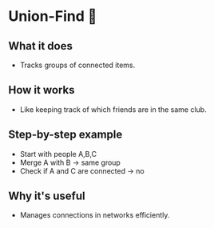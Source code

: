 # Union-Find 👥

## What it does
- Tracks groups of connected items.

## How it works
- Like keeping track of which friends are in the same club.

## Step-by-step example
- Start with people A,B,C
- Merge A with B → same group
- Check if A and C are connected → no

## Why it's useful
- Manages connections in networks efficiently.
